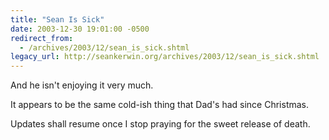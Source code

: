 ```yaml
---
title: "Sean Is Sick"
date: 2003-12-30 19:01:00 -0500
redirect_from:
  - /archives/2003/12/sean_is_sick.shtml
legacy_url: http://seankerwin.org/archives/2003/12/sean_is_sick.shtml
---
```

And he isn't enjoying it very much.

It appears to be the same cold-ish thing that Dad's had since Christmas.

Updates shall resume once I stop praying for the sweet release of death.
